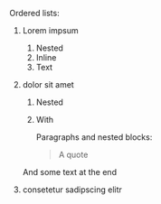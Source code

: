 Ordered lists:

1. Lorem impsum
    1. Nested
    2. Inline
    3. Text
2. dolor sit amet
    1. Nested

    2. With
       
       Paragraphs and nested blocks:

       > A quote

      And some text at the end
3. consetetur sadipscing elitr